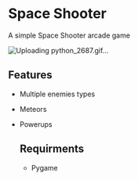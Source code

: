 # Space Shooter
A simple Space Shooter arcade game

![Uploading python_2687.gif…]()

## Features
- Multiple enemies types
- Meteors
- Powerups

  ## Requirments
  - Pygame
